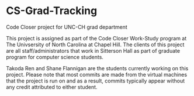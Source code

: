 # CS-Grad-Tracking
Code Closer project for UNC-CH grad department

This project is assigned as part of the Code Closer Work-Study program at The Univsersity of North Carolina at Chapel Hill. 
The clients of this project are all staff/administrators that work in Sitterson Hall as part of graduate program for computer science 
students.

Takoda Ren and Shane Flannigan are the students currently working on this project.
Please note that most commits are made from the virtual machines that the project is run on and as a result, commits typically appear
without any credit attributed to either student.
 